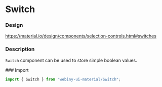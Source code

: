 # Switch

### Design
<a href="https://material.io/design/components/selection-controls.html#switches" target="_blank">https://material.io/design/components/selection-controls.html#switches</a>

### Description
`Switch` component can be used to store simple boolean values.

### Import
```js
import { Switch } from "webiny-ui-material/Switch";
```